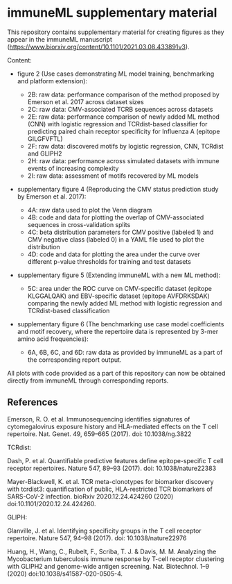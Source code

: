 # immuneML supplementary material
This repository contains supplementary material for creating figures as they appear in the immuneML manuscript (https://www.biorxiv.org/content/10.1101/2021.03.08.433891v3).

Content:

- figure 2 (Use cases demonstrating ML model training, benchmarking and platform extension):

    - 2B: raw data: performance comparison of the method proposed by Emerson et al. 2017 across dataset sizes
    - 2C: raw data: CMV-associated TCRB sequences across datasets
    - 2E: raw data: performance comparison of newly added ML method (CNN) with logistic regression and TCRdist-based classifier for predicting paired chain receptor specificity for Influenza A (epitope GILGFVFTL)
    - 2F: raw data: discovered motifs by logistic regression, CNN, TCRdist and GLIPH2
    - 2H: raw data: performance across simulated datasets with immune events of increasing complexity
    - 2I: raw data: assessment of motifs recovered by ML models

- supplementary figure 4 (Reproducing the CMV status prediction study by Emerson et al. 2017):
    
    - 4A: raw data used to plot the Venn diagram
    - 4B: code and data for plotting the overlap of CMV-associated sequences in cross-validation splits
    - 4C: beta distribution parameters for CMV positive (labeled 1) and CMV negative class (labeled 0) in a YAML file used to plot the distribution
    - 4D: code and data for plotting the area under the curve over different p-value thresholds for training and test datasets
    
- supplementary figure 5 (Extending immuneML with a new ML method):
    
    - 5C: area under the ROC curve on CMV-specific dataset (epitope KLGGALQAK) and EBV-specific dataset (epitope AVFDRKSDAK) comparing the newly added ML method with logistic regression and TCRdist-based classification
    
- supplementary figure 6 (The benchmarking use case model coefficients and motif recovery, where the repertoire data is represented by 3-mer amino acid frequencies):

    - 6A, 6B, 6C, and 6D: raw data as provided by immuneML as a part of the corresponding report output.

All plots with code provided as a part of this repository can now be obtained directly from immuneML through corresponding reports.

## References

Emerson, R. O. et al. Immunosequencing identifies signatures of cytomegalovirus exposure history and HLA-mediated effects on the T cell repertoire. Nat. Genet. 49, 659–665 (2017). doi: 10.1038/ng.3822

TCRdist:

Dash, P. et al. Quantifiable predictive features define epitope-specific T cell receptor repertoires. Nature 547, 89–93 (2017). doi: 10.1038/nature22383

Mayer-Blackwell, K. et al. TCR meta-clonotypes for biomarker discovery with tcrdist3: quantification of public, HLA-restricted TCR biomarkers of SARS-CoV-2 infection. bioRxiv 2020.12.24.424260 (2020) doi:10.1101/2020.12.24.424260.

GLIPH:

Glanville, J. et al. Identifying specificity groups in the T cell receptor repertoire. Nature 547, 94–98 (2017). doi: 10.1038/nature22976

Huang, H., Wang, C., Rubelt, F., Scriba, T. J. & Davis, M. M. Analyzing the Mycobacterium tuberculosis immune response by T-cell receptor clustering with GLIPH2 and genome-wide antigen screening. Nat. Biotechnol. 1–9 (2020) doi:10.1038/s41587-020-0505-4.